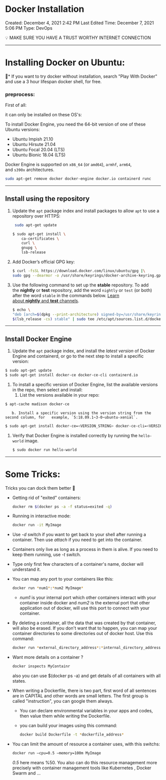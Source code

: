 # Docker Installation

Created: December 4, 2021 2:42 PM
Last Edited Time: December 7, 2021 5:06 PM
Type: DevOps

<aside>
💡 MAKE SURE YOU HAVE A TRUST WORTHY INTERNET CONNECTION

</aside>

---

# Installing Docker on Ubuntu:

*ّ If you want to try docker without installation, search "Play With Docker" and use a 3 hour lifespan docker shell, for free.

### preprocess:

First of all:

it can only be installed on these OS's:

To install Docker Engine, you need the 64-bit version of one of these Ubuntu versions:

- Ubuntu Impish 21.10
- Ubuntu Hirsute 21.04
- Ubuntu Focal 20.04 (LTS)
- Ubuntu Bionic 18.04 (LTS)

Docker Engine is supported on `x86_64` (or `amd64`), `armhf`, `arm64`, and `s390x` architectures.

```bash
sudo apt-get remove docker docker-engine docker.io containerd runc
```

_________________________________

## Install using the repository

1. Update the `apt` package index and install packages to allow `apt` to use a repository over HTTPS:
    
    ```bash
     sudo apt-get update
    
    $ sudo apt-get install \
        ca-certificates \
        curl \
        gnupg \
        lsb-release
    ```
    
2. Add Docker’s official GPG key:
    
    ```bash
    $ curl -fsSL https://download.docker.com/linux/ubuntu/gpg |\
    sudo gpg --dearmor -o /usr/share/keyrings/docker-archive-keyring.gpg
    ```
    
3. Use the following command to set up the **stable** repository. To add the **nightly** or **test** repository, add the word `nightly` or `test` (or both) after the word `stable` in the commands below. [Learn about **nightly** and **test** channels](https://docs.docker.com/engine/install/).
    
    ```bash
    $ echo \
    "deb [arch=$(dpkg --print-architecture) signed-by=/usr/share/keyrings/docker-archive-keyring.gpg] https://download.docker.com/linux/ubuntu \
    $(lsb_release -cs) stable" | sudo tee /etc/apt/sources.list.d/docker.list > /dev/null
    ```
    

________________________________

## Install Docker Engine

1. Update the `apt` package index, and install the *latest version* of Docker Engine and containerd, or go to the next step to install a specific version:

```bash
$ sudo apt-get update
$ sudo apt-get install docker-ce docker-ce-cli containerd.io
```

1. To install a specific version of Docker Engine, list the available versions in the repo, then select and install: 
    1. List the versions available in your repo:

```bash
$ apt-cache madison docker-ce
```

       b. Install a specific version using the version string from the second column, for   example, `5:18.09.1~3-0~ubuntu-xenial`.

```bash
$ sudo apt-get install docker-ce=<VERSION_STRING> docker-ce-cli=<VERSION_STRING> containerd.io
```

1. Verify that Docker Engine is installed correctly by running the `hello-world` image.
    
    ```bash
    $ sudo docker run hello-world
    ```
    

---

# Some Tricks:

Tricks you can dock them better 🦴

- Getting rid of "exited" containers:
    
    ```bash
    docker rm $(docker ps -a -f status=exited -q)
    ```
    

- Running in interactive mode:
    
    ```bash
    docker run -it MyImage
    ```
    

- Use *-d* switch if you want to get back to your shell after running a container. Then use *attach* if you need to get into the container.

- Containers only live as long as a process in them is alive. If you need to keep them running, use *-t* switch.

- Type only first few characters of a container's name, docker will understand it.

- You can map any port to your containers like this:
    
    ```bash
    docker run *num1*:*num2 MyImage* 
    ```
    
    *  *num1* is your internal port which other containers interact with your container inside docker and *num2* is the external port that other application out of docker, will use this port to connect with your container.
    
- By deleting a container, all the data that was created by that container, will also be erased. If you don't want that to happen, you can map your container directories to some directories out of docker host. Use this command:
    
    ```bash
    docker run *external_directory_address*:*internal_directory_address* MyImage
    ```
    

- Want more details on a container ?
    
    ```bash
    docker inspects MyContainr
    ```
    
    also you can use $(docker ps -a) and get details of all containers with all states.
    
- When writing a Dockerfile, there is two part, first word of all sentences are in CAPITAL and other words are small letters. The first group is called "instruction", you can google them always.
    - You can declare environmental variables in your apps and codes, then value them while writing the Dockerfile.
    - you can build your images using this command:
        
        ```bash
        docker build Dockerfile -t *dockerfile_address*
        ```
        

- You can limit the amount of resource a container uses, with this switchs:
    
    ```bash
    docker run —cpu=0.5 —memory=100m MyImage
    ```
    
    *0.5* here means %50. You also can do this resource management more precisely with container management tools like Kubernetes , Docker Swarm and ...